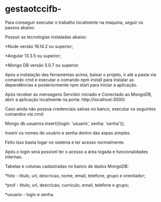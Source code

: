 # gestaotccifb-

Para conseguir executar o trabalho localmente na máquina, seguir os passos abaixo:

Possuir as tecnologias instaladas abaixo:

*Node versão 16.14.2 ou superior;

*Angular 13.3.5 ou superior;

*Mongo DB versão 5.0.7 ou superior.

Após a instalação das ferramentas acima, baixar o projeto, ir até a pasta via comando cmd e executar o comando npm install para instalar as dependências e posteriormente npm start para iniciar a aplicação.

Após receber as mensagens Servidor iniciado e Conectado ao MongoDB, abrir a aplicação localmente na porta: http://localhost:3000/

Caso ainda não possua credenciais salvas no banco, executar os seguintes comandos via cmd:

Mongo
db.usuarios.insert({login: 'usuario', senha: 'senha'});

Inserir os nomes de usuário e senha dentro das aspas simples.

Feito isso basta logar no sistema e ter acesso normalmente.


Após o login será possível ter o acesso a área logada e funcionalidades internas. 

Tabelas e colunas cadastradas no banco de dados MongoDB:

*foto - titulo, url, descricao, nome, email, telefone, grupo e orientador;

*prof - titulo, url, descricao, curriculo, email, telefone e grupo;

*usuario - login e senha.

